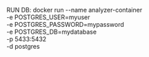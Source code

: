 RUN DB:
docker run --name analyzer-container \
  -e POSTGRES_USER=myuser \
  -e POSTGRES_PASSWORD=mypassword \
  -e POSTGRES_DB=mydatabase \
  -p 5433:5432 \
  -d postgres